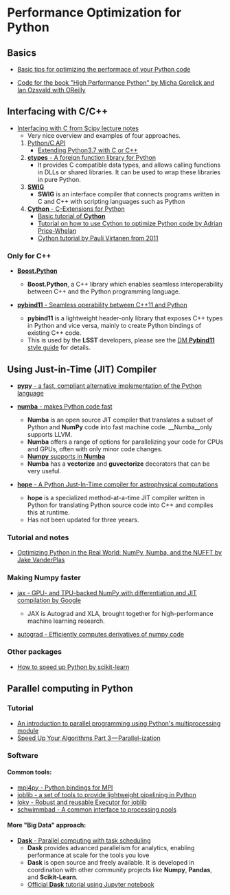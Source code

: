 # Performance Optimization for Python

## Basics

- [Basic tips for optimizing the performace of your Python code](https://wiki.python.org/moin/PythonSpeed/PerformanceTips)

- [Code for the book "High Performance Python" by Micha Gorelick and Ian Ozsvald with OReilly](https://github.com/mynameisfiber/high_performance_python)

## Interfacing with C/C++

- [Interfacing with C from Scipy lecture notes](https://scipy-lectures.org/advanced/interfacing_with_c/interfacing_with_c.html#introduction)
	* Very nice overview and examples of four approaches.
	1. [Python/C API](https://docs.python.org/3/c-api/index.html)
		- [Extending Python3.7 with C or C++](https://docs.python.org/3/extending/extending.html)
	2. [__ctypes__ -  A foreign function library for Python](https://docs.python.org/3/library/ctypes.html)
		- It provides C compatible data types, and allows calling functions in DLLs or shared libraries. It can be used to wrap these libraries in pure Python.
	3. [__SWIG__](http://www.swig.org/exec.html)
		- __SWIG__ is an interface compiler that connects programs written in C and C++ with scripting languages such as Python
	4. [__Cython__ - C-Extensions for Python](https://cython.org/)
		- [Basic tutorial of __Cython__](https://cython.readthedocs.io/en/latest/src/tutorial/cython_tutorial.html)
		- [Tutorial on how to use Cython to optimize Python code by Adrian Price-Whelan](https://github.com/adrn/cython-tutorial)
		- [Cython tutorial by Pauli Virtanen from 2011](https://python.g-node.org/python-summerschool-2011/_media/materials/cython/cython-slides.pdf)

### Only for C++ 

- [__Boost.Python__](https://www.boost.org/doc/libs/1_70_0/libs/python/doc/html/index.html)
	* __Boost.Python__, a C++ library which enables seamless interoperability between C++ and the Python programming language.

- [__pybind11__ - Seamless operability between C++11 and Python](https://github.com/pybind/pybind11)
	* __pybind11__ is a lightweight header-only library that exposes C++ types in Python and vice versa, mainly to create Python bindings of existing C++ code.
	* This is used by the __LSST__ developers, please see the [DM __Pybind11__ style guide](https://developer.lsst.io/pybind11/style.html) for details.

## Using Just-in-Time (JIT) Compiler

- [__pypy__ -  a fast, compliant alternative implementation of the Python language](http://pypy.org/)

- [__numba__ - makes Python code fast](http://numba.pydata.org/)
	- __Numba__ is an open source JIT compiler that translates a subset of Python and __NumPy__ code into fast machine code.  __Numba__only supports LLVM.
	- __Numba__ offers a range of options for parallelizing your code for CPUs and GPUs, often with only minor code changes.
	- [__Numpy__ supports in __Numba__](http://numba.pydata.org/numba-doc/0.15.1/numpy_support.html)
	- __Numba__ has a __vectorize__ and __guvectorize__ decorators that can be very useful.

- [__hope__ - A Python Just-In-Time compiler for astrophysical computations](https://github.com/jakeret/hope)
	- __hope__ is a specialized method-at-a-time JIT compiler written in Python for translating Python source code into C++ and compiles this at runtime.
	- Has not been updated for three yeears.

### Tutorial and notes

- [Optimizing Python in the Real World: NumPy, Numba, and the NUFFT by Jake VanderPlas](https://jakevdp.github.io/blog/2015/02/24/optimizing-python-with-numpy-and-numba/)

### Making Numpy faster

- [jax - GPU- and TPU-backed NumPy with differentiation and JIT compilation by Google](https://github.com/google/jax)
	* JAX is Autograd and XLA, brought together for high-performance machine learning research.

- [autograd - Efficiently computes derivatives of numpy code](https://github.com/HIPS/autograd)

### Other packages

- [How to speed up Python by scikit-learn](https://scikit-learn.org/stable/developers/performance.html)


## Parallel computing in Python

### Tutorial

- [An introduction to parallel programming using Python's multiprocessing module](https://sebastianraschka.com/Articles/2014_multiprocessing.html)
- [Speed Up Your Algorithms Part 3 — Parallel-ization](https://towardsdatascience.com/speed-up-your-algorithms-part-3-parallelization-4d95c0888748)

### Software

#### Common tools:

- [mpi4py - Python bindings for MPI](https://github.com/mpi4py/mpi4py)
- [joblib - a set of tools to provide lightweight pipelining in Python](https://github.com/joblib/joblib)
- [loky - Robust and reusable Executor for joblib](https://github.com/tomMoral/loky)
- [schwimmbad - A common interface to processing pools](https://github.com/adrn/schwimmbad)

#### More "Big Data" approach:

- [__Dask__ - Parallel computing with task scheduling](https://dask.org/)
	* __Dask__ provides advanced parallelism for analytics, enabling performance at scale for the tools you love
	* __Dask__ is open source and freely available. It is developed in coordination with other community projects like __Numpy__, __Pandas__, and __Scikit-Learn__.
	* [Official __Dask__ tutorial using Jupyter notebook](https://github.com/dask/dask-tutorial)


